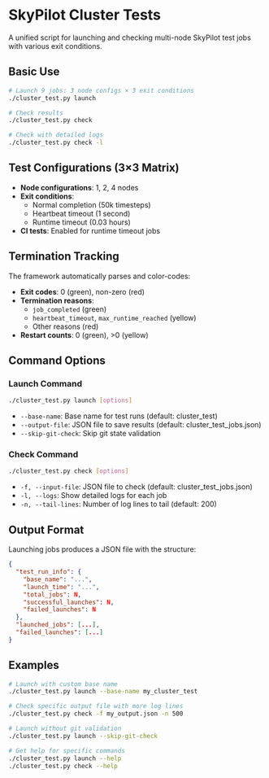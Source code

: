 # SkyPilot Cluster Tests

A unified script for launching and checking multi-node SkyPilot test jobs with various exit conditions.

## Basic Use

```bash
# Launch 9 jobs: 3 node configs × 3 exit conditions
./cluster_test.py launch

# Check results
./cluster_test.py check

# Check with detailed logs
./cluster_test.py check -l
```

## Test Configurations (3×3 Matrix)

- **Node configurations**: 1, 2, 4 nodes
- **Exit conditions**:
  - Normal completion (50k timesteps)
  - Heartbeat timeout (1 second)
  - Runtime timeout (0.03 hours)
- **CI tests**: Enabled for runtime timeout jobs

## Termination Tracking

The framework automatically parses and color-codes:

- **Exit codes**: 0 (green), non-zero (red)
- **Termination reasons**:
  - `job_completed` (green)
  - `heartbeat_timeout`, `max_runtime_reached` (yellow)
  - Other reasons (red)
- **Restart counts**: 0 (green), >0 (yellow)

## Command Options

### Launch Command

```bash
./cluster_test.py launch [options]
```

- `--base-name`: Base name for test runs (default: cluster_test)
- `--output-file`: JSON file to save results (default: cluster_test_jobs.json)
- `--skip-git-check`: Skip git state validation

### Check Command

```bash
./cluster_test.py check [options]
```

- `-f, --input-file`: JSON file to check (default: cluster_test_jobs.json)
- `-l, --logs`: Show detailed logs for each job
- `-n, --tail-lines`: Number of log lines to tail (default: 200)

## Output Format

Launching jobs produces a JSON file with the structure:

```json
{
  "test_run_info": {
    "base_name": "...",
    "launch_time": "...",
    "total_jobs": N,
    "successful_launches": N,
    "failed_launches": N
  },
  "launched_jobs": [...],
  "failed_launches": [...]
}
```

## Examples

```bash
# Launch with custom base name
./cluster_test.py launch --base-name my_cluster_test

# Check specific output file with more log lines
./cluster_test.py check -f my_output.json -n 500

# Launch without git validation
./cluster_test.py launch --skip-git-check

# Get help for specific commands
./cluster_test.py launch --help
./cluster_test.py check --help
```
